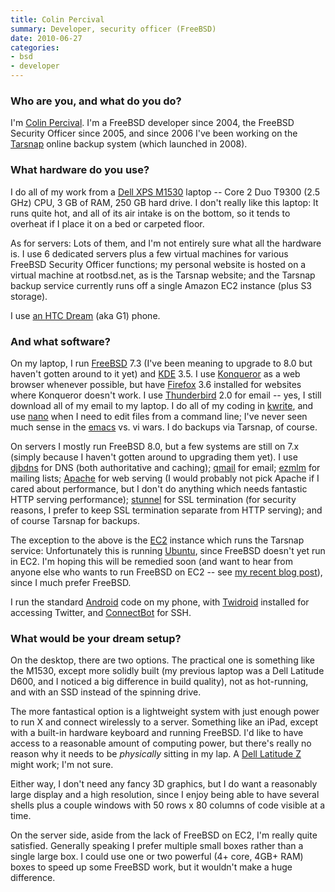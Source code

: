 ```yaml
---
title: Colin Percival
summary: Developer, security officer (FreeBSD)
date: 2010-06-27
categories:
- bsd
- developer
---
```


### Who are you, and what do you do?

I'm [Colin Percival](http://www.daemonology.net/blog/ "Colin's weblog."). I'm a FreeBSD developer since 2004, the FreeBSD Security Officer since 2005, and since 2006 I've been working on the [Tarsnap][] online backup system (which launched in 2008).

### What hardware do you use?

I do all of my work from a [Dell XPS M1530][xps-m1530] laptop -- Core 2 Duo T9300 (2.5 GHz) CPU, 3 GB of RAM, 250 GB hard drive. I don't really like this laptop: It runs quite hot, and all of its air intake is on the bottom, so it tends to overheat if I place it on a bed or carpeted floor.

As for servers: Lots of them, and I'm not entirely sure what all the hardware is. I use 6 dedicated servers plus a few virtual machines for various FreeBSD Security Officer functions; my personal website is hosted on a virtual machine at rootbsd.net, as is the Tarsnap website; and the Tarsnap backup service currently runs off a single Amazon EC2 instance (plus S3 storage).

I use [an HTC Dream][g1] (aka G1) phone.

### And what software?

On my laptop, I run [FreeBSD][] 7.3 (I've been meaning to upgrade to 8.0 but haven't gotten around to it yet) and [KDE][] 3.5. I use [Konqueror][] as a web browser whenever possible, but have [Firefox][] 3.6 installed for websites where Konqueror doesn't work. I use [Thunderbird][] 2.0 for email -- yes, I still download all of my email to my laptop. I do all of my coding in [kwrite][], and use [nano][] when I need to edit files from a command line; I've never seen much sense in the [emacs][] vs. vi wars. I do backups via Tarsnap, of course.

On servers I mostly run FreeBSD 8.0, but a few systems are still on 7.x (simply because I haven't gotten around to upgrading them yet). I use [djbdns][] for DNS (both authoritative and caching); [qmail][] for email; [ezmlm][] for mailing lists; [Apache][httpd] for web serving (I would probably not pick Apache if I cared about performance, but I don't do anything which needs fantastic HTTP serving performance); [stunnel][] for SSL termination (for security reasons, I prefer to keep SSL termination separate from HTTP serving); and of course Tarsnap for backups.

The exception to the above is the [EC2][] instance which runs the Tarsnap service: Unfortunately this is running [Ubuntu][], since FreeBSD doesn't yet run in EC2. I'm hoping this will be remedied soon (and want to hear from anyone else who wants to run FreeBSD on EC2 -- see [my recent blog post](http://www.daemonology.net/blog/2010-04-05-FreeBSD-EC2.html "Colin's post on FreeBSD and EC2.")), since I much prefer FreeBSD.

I run the standard [Android][] code on my phone, with [Twidroid][twidroid-android] installed for accessing Twitter, and [ConnectBot][connectbot-android] for SSH.

### What would be your dream setup?

On the desktop, there are two options. The practical one is something like the M1530, except more solidly built (my previous laptop was a Dell Latitude D600, and I noticed a big difference in build quality), not as hot-running, and with an SSD instead of the spinning drive.

The more fantastical option is a lightweight system with just enough power to run X and connect wirelessly to a server. Something like an iPad, except with a built-in hardware keyboard and running FreeBSD. I'd like to have access to a reasonable amount of computing power, but there's really no reason why it needs to be *physically* sitting in my lap. A [Dell Latitude Z][latitude-z] might work; I'm not sure.

Either way, I don't need any fancy 3D graphics, but I do want a reasonably large display and a high resolution, since I enjoy being able to have several shells plus a couple windows with 50 rows x 80 columns of code visible at a time.

On the server side, aside from the lack of FreeBSD on EC2, I'm really quite satisfied. Generally speaking I prefer multiple small boxes rather than a single large box. I could use one or two powerful (4+ core, 4GB+ RAM) boxes to speed up some FreeBSD work, but it wouldn't make a huge difference.

[android]: https://developers.google.com/android/?csw=1 "A mobile phone platform."
[connectbot-android]: https://connectbot.org/ "A secure shell for Android devices."
[djbdns]: http://cr.yp.to/djbdns.html "DNS server software."
[ec2]: https://aws.amazon.com/ec2/ "A web service for virtualised processing."
[emacs]: http://www.gnu.org/software/emacs/ "An extensible, customizable, free/libre text editor — and more."
[ezmlm]: http://www.ezmlm.org/ "Mailing list management software."
[firefox]: https://www.mozilla.org/en-US/firefox/new/ "A cross-platform open-source web browser."
[freebsd]: https://www.freebsd.org/ "An open source operating system."
[g1]: https://en.wikipedia.org/wiki/HTC_Dream "An Android smartphone."
[httpd]: https://httpd.apache.org/ "Web server software."
[kde]: https://kde.org/ "A graphical environment for *nix operating systems."
[konqueror]: http://web.archive.org/web/20200909184352/https://kde.org/applications/internet/org.kde.konqueror "An open-source web browser."
[kwrite]: https://kate-editor.org/ "A simple text editor for KDE."
[latitude-z]: https://www.techtarget.com/technologyguide/ "A super thin PC laptop."
[nano]: https://www.nano-editor.org/ "A command-line text editor."
[qmail]: http://web.archive.org/web/20220803223549/http://qmail.org/top.html "An SMTP server."
[stunnel]: https://www.stunnel.org/index.html "A tool to make any TCP connection over SSL."
[tarsnap]: http://www.tarsnap.com/ "An online backup system, aimed at *nix-based computers."
[thunderbird]: http://web.archive.org/web/20070322094547/http://www.thunderbird.net:80/ "An open-source cross-platform mail client."
[twidroid-android]: https://www.bluestacks.com/blog.html "A Twitter client for Android devices."
[ubuntu]: https://ubuntu.com/ "A Unix distribution."
[xps-m1530]: https://en.wikipedia.org/wiki/Dell_XPS#XPS_M1530 "A PC laptop with a 15.4 inch screen."
